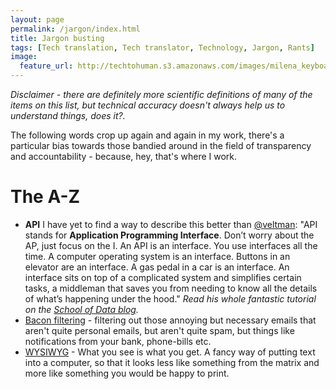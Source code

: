 ```yaml
---
layout: page
permalink: /jargon/index.html
title: Jargon busting
tags: [Tech translation, Tech translator, Technology, Jargon, Rants]
image:
  feature_url: http://techtohuman.s3.amazonaws.com/images/milena_keyboard.jpg
---
```


*Disclaimer - there are definitely more scientific definitions of many of the items on this list, but technical accuracy doesn't always help us to understand things, does it?.*

The following words crop up again and again in my work, there's a particular bias towards those bandied around in the field of transparency and accountability - because, hey, that's where I work. 


# The A-Z 

* **API** I have yet to find a way to describe this better than [@veltman](https://twitter.com/veltman): "API stands for **Application Programming Interface**. Don’t worry about the AP, just focus on the I. An API is an interface. You use interfaces all the time. A computer operating system is an interface. Buttons in an elevator are an interface. A gas pedal in a car is an interface. An interface sits on top of a complicated system and simplifies certain tasks, a middleman that saves you from needing to know all the details of what’s happening under the hood." *Read his whole fantastic tutorial on the [School of Data blog](http://schoolofdata.org/2013/11/18/web-apis-for-non-programmers/).*
* [Bacon filtering](http://www.csmonitor.com/Innovation/Tech/2011/0613/How-to-manage-in-box-bacon) - filtering out those annoying but necessary emails that aren't quite personal emails, but aren't quite spam, but things like notifications from your bank, phone-bills etc. 
* [WYSIWYG](http://xkcd.com/1341/) - What you see is what you get. A fancy way of putting text into a computer, so that it looks less like something from the matrix and more like something you would be happy to print. 
